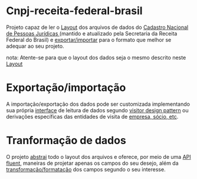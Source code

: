 # Cnpj-receita-federal-brasil
Projeto capaz de ler o [Layout](https://github.com/l3onardo-oliv3ira/cnpj-receita-federal-brasil/blob/master/cnpj-receita-federal-brasil/layout/LAYOUT_DADOS_ABERTOS_CNPJ.pdf) dos arquivos de dados do [Cadastro Nacional de Pessoas Jurídicas ](https://www.gov.br/receitafederal/pt-br/assuntos/orientacao-tributaria/cadastros/consultas/dados-publicos-cnpj)   (mantido e atualizado pela Secretaria da Receita Federal do Brasil) e [exportar/importar](https://github.com/l3onardo-oliv3ira/cnpj-receita-federal-brasil/tree/master/cnpj-receita-federal-brasil/exporter/br/gov/economia/receita/imp) para o formato que melhor se adequar ao seu projeto.

nota: Atente-se para que o layout dos dados seja o mesmo descrito neste [Layout](https://github.com/l3onardo-oliv3ira/cnpj-receita-federal-brasil/blob/master/cnpj-receita-federal-brasil/layout/LAYOUT_DADOS_ABERTOS_CNPJ.pdf)

# Exportação/importação
A importação/exportação dos dados pode ser customizada implementando sua própria [interface](https://github.com/l3onardo-oliv3ira/cnpj-receita-federal-brasil/tree/master/cnpj-receita-federal-brasil/visitor/br/gov/economia/receita) de leitura de dados segundo  [visitor design pattern](http://alumni.cs.ucr.edu/~lgao/teaching/visitor.html) ou derivações específicas das entidades de visita de [empresa, sócio, etc](https://github.com/l3onardo-oliv3ira/cnpj-receita-federal-brasil/blob/master/cnpj-receita-federal-brasil/exporter/br/gov/economia/receita/imp/Exporter.java).

# Tranformação de dados
O projeto [abstrai](https://github.com/l3onardo-oliv3ira/cnpj-receita-federal-brasil/tree/master/cnpj-receita-federal-brasil/core/br/gov/economia/receita) todo o layout dos arquivos e oferece, por meio de uma [API fluent](https://github.com/l3onardo-oliv3ira/cnpj-receita-federal-brasil/blob/master/cnpj-receita-federal-brasil/core/br/gov/economia/receita/imp/LayoutProvider.java), maneiras de projetar apenas os campos do seu desejo, além da [transformação/formatação](https://github.com/l3onardo-oliv3ira/cnpj-receita-federal-brasil/tree/master/cnpj-receita-federal-brasil/transformer/br/gov/economia/receita) dos campos segundo o seu interesse. 

